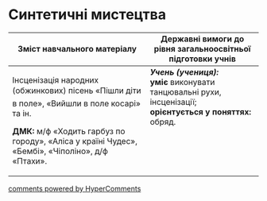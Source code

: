 <div id="hypercomments_widget" class="js-hypercomments-widget invisible"></div>

Синтетичні мистецтва
=============================================

<table>
  <tr>
    <td width="55%" align="center"><b>Зміст навчального матеріалу</b></td>
    <td width="45%" align="center"><b>Державні вимоги до рівня загальноосвітньої підготовки учнів</b></td>
  </tr>
<tbody>
  <tr>
    <td width="55%" style="vertical-align:top !important;">
<p>Інсценізація народних (обжинкових) пісень «Пішли діти в поле», «Вийшли в поле косарі» та ін.</p>
<p><b>ДМК:</b> м/ф «Ходить гарбуз по городу», «Аліса у країні Чудес», «Бембі», «Чіполіно», д/ф «Птахи».</p>
	</td>
<td width="45%" style="vertical-align:top !important;"><b><i>Учень (учениця):</i></b><br>
<b>уміє</b> виконувати танцювальні рухи, інсценізації;<br>
<b>орієнтується у поняттях:</b> обряд.<br>
</td>
	</tr>
</tbody>
</table>

<div class="js-hypercomments-container">
<a href="http://hypercomments.com" class="hc-link" title="comments widget">comments powered by HyperComments</a>
</div>